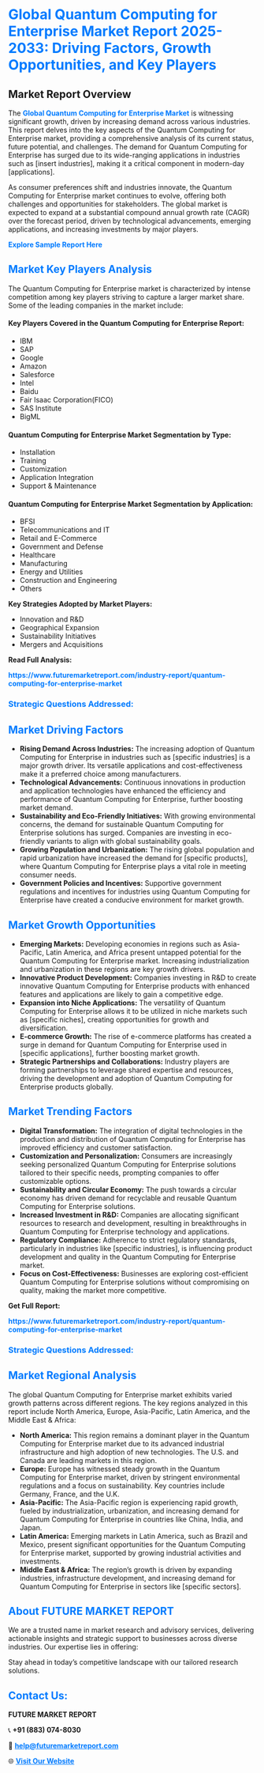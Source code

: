<h1 style="color: #007BFF;">Global Quantum Computing for Enterprise Market Report 2025-2033: Driving Factors, Growth Opportunities, and Key Players</h1>

<section id="overview">
<h2>Market Report Overview</h2>
<p>The <a href="https://www.futuremarketreport.com/industry-report/quantum-computing-for-enterprise-market" style="color: #007BFF; text-decoration: none;"><strong>Global Quantum Computing for Enterprise Market</strong></a> is witnessing significant growth, driven by increasing demand across various industries. This report delves into the key aspects of the Quantum Computing for Enterprise market, providing a comprehensive analysis of its current status, future potential, and challenges. The demand for Quantum Computing for Enterprise has surged due to its wide-ranging applications in industries such as [insert industries], making it a critical component in modern-day [applications].</p>
<p>As consumer preferences shift and industries innovate, the Quantum Computing for Enterprise market continues to evolve, offering both challenges and opportunities for stakeholders. The global market is expected to expand at a substantial compound annual growth rate (CAGR) over the forecast period, driven by technological advancements, emerging applications, and increasing investments by major players.</p>
</section>

<section id="overview">
<p><a href="https://www.futuremarketreport.com/request-sample/reportId=34630" style="color: #007BFF; text-decoration: none;"><strong>Explore Sample Report Here</strong></a></p>
</section>

<section id="key-players">
<h2 style="color: #007BFF;">Market Key Players Analysis</h2>
<p>The Quantum Computing for Enterprise market is characterized by intense competition among key players striving to capture a larger market share. Some of the leading companies in the market include:</p>
<h4>Key Players Covered in the Quantum Computing for Enterprise Report:</h4>
<ul><li>IBM</li><li>SAP</li><li>Google</li><li>Amazon</li><li>Salesforce</li><li>Intel</li><li>Baidu</li><li>Fair Isaac Corporation(FICO)</li><li>SAS Institute</li><li>BigML</li></ul>
<h4>Quantum Computing for Enterprise Market Segmentation by Type:</h4>
<ul><li>Installation</li><li>Training</li><li>Customization</li><li>Application Integration</li><li>Support &amp; Maintenance</li></ul>

<h4>Quantum Computing for Enterprise Market Segmentation by Application:</h4>
<ul><li>BFSI</li><li>Telecommunications and IT</li><li>Retail and E-Commerce</li><li>Government and Defense</li><li>Healthcare</li><li>Manufacturing</li><li>Energy and Utilities</li><li>Construction and Engineering</li><li>Others</li></ul>
<p><strong>Key Strategies Adopted by Market Players:</strong></p>
<ul>
<li>Innovation and R&D</li>
<li>Geographical Expansion</li>
<li>Sustainability Initiatives</li>
<li>Mergers and Acquisitions</li>
</ul>
</section>

<section>
<p><strong>Read Full Analysis: </strong></p><a href="https://www.futuremarketreport.com/industry-report/quantum-computing-for-enterprise-market" style="color: #007BFF; text-decoration: none;"><strong>https://www.futuremarketreport.com/industry-report/quantum-computing-for-enterprise-market</strong></a>
<h3 style="color: #007BFF;">Strategic Questions Addressed:</h3>
</section>

<section id="driving-factors">
<h2 style="color: #007BFF;">Market Driving Factors</h2>
<ul>
<li><strong>Rising Demand Across Industries:</strong> The increasing adoption of Quantum Computing for Enterprise in industries such as [specific industries] is a major growth driver. Its versatile applications and cost-effectiveness make it a preferred choice among manufacturers.</li>
<li><strong>Technological Advancements:</strong> Continuous innovations in production and application technologies have enhanced the efficiency and performance of Quantum Computing for Enterprise, further boosting market demand.</li>
<li><strong>Sustainability and Eco-Friendly Initiatives:</strong> With growing environmental concerns, the demand for sustainable Quantum Computing for Enterprise solutions has surged. Companies are investing in eco-friendly variants to align with global sustainability goals.</li>
<li><strong>Growing Population and Urbanization:</strong> The rising global population and rapid urbanization have increased the demand for [specific products], where Quantum Computing for Enterprise plays a vital role in meeting consumer needs.</li>
<li><strong>Government Policies and Incentives:</strong> Supportive government regulations and incentives for industries using Quantum Computing for Enterprise have created a conducive environment for market growth.</li>
</ul>
</section>

<section id="growth-opportunities">
<h2 style="color: #007BFF;">Market Growth Opportunities</h2>
<ul>
<li><strong>Emerging Markets:</strong> Developing economies in regions such as Asia-Pacific, Latin America, and Africa present untapped potential for the Quantum Computing for Enterprise market. Increasing industrialization and urbanization in these regions are key growth drivers.</li>
<li><strong>Innovative Product Development:</strong> Companies investing in R&D to create innovative Quantum Computing for Enterprise products with enhanced features and applications are likely to gain a competitive edge.</li>
<li><strong>Expansion into Niche Applications:</strong> The versatility of Quantum Computing for Enterprise allows it to be utilized in niche markets such as [specific niches], creating opportunities for growth and diversification.</li>
<li><strong>E-commerce Growth:</strong> The rise of e-commerce platforms has created a surge in demand for Quantum Computing for Enterprise used in [specific applications], further boosting market growth.</li>
<li><strong>Strategic Partnerships and Collaborations:</strong> Industry players are forming partnerships to leverage shared expertise and resources, driving the development and adoption of Quantum Computing for Enterprise products globally.</li>
</ul>
</section>

<section id="trending-factors">
<h2 style="color: #007BFF;">Market Trending Factors</h2>
<ul>
<li><strong>Digital Transformation:</strong> The integration of digital technologies in the production and distribution of Quantum Computing for Enterprise has improved efficiency and customer satisfaction.</li>
<li><strong>Customization and Personalization:</strong> Consumers are increasingly seeking personalized Quantum Computing for Enterprise solutions tailored to their specific needs, prompting companies to offer customizable options.</li>
<li><strong>Sustainability and Circular Economy:</strong> The push towards a circular economy has driven demand for recyclable and reusable Quantum Computing for Enterprise solutions.</li>
<li><strong>Increased Investment in R&D:</strong> Companies are allocating significant resources to research and development, resulting in breakthroughs in Quantum Computing for Enterprise technology and applications.</li>
<li><strong>Regulatory Compliance:</strong> Adherence to strict regulatory standards, particularly in industries like [specific industries], is influencing product development and quality in the Quantum Computing for Enterprise market.</li>
<li><strong>Focus on Cost-Effectiveness:</strong> Businesses are exploring cost-efficient Quantum Computing for Enterprise solutions without compromising on quality, making the market more competitive.</li>
</ul>
</section>

<section>
<p><strong>Get Full Report: </strong></p><a href="https://www.futuremarketreport.com/industry-report/quantum-computing-for-enterprise-market" style="color: #007BFF; text-decoration: none;"><strong>https://www.futuremarketreport.com/industry-report/quantum-computing-for-enterprise-market</strong></a>
<h3 style="color: #007BFF;">Strategic Questions Addressed:</h3>
</section>


<section id="regional-analysis">
<h2 style="color: #007BFF;">Market Regional Analysis</h2>
<p>The global Quantum Computing for Enterprise market exhibits varied growth patterns across different regions. The key regions analyzed in this report include North America, Europe, Asia-Pacific, Latin America, and the Middle East & Africa:</p>
<ul>
<li><strong>North America:</strong> This region remains a dominant player in the Quantum Computing for Enterprise market due to its advanced industrial infrastructure and high adoption of new technologies. The U.S. and Canada are leading markets in this region.</li>
<li><strong>Europe:</strong> Europe has witnessed steady growth in the Quantum Computing for Enterprise market, driven by stringent environmental regulations and a focus on sustainability. Key countries include Germany, France, and the U.K.</li>
<li><strong>Asia-Pacific:</strong> The Asia-Pacific region is experiencing rapid growth, fueled by industrialization, urbanization, and increasing demand for Quantum Computing for Enterprise in countries like China, India, and Japan.</li>
<li><strong>Latin America:</strong> Emerging markets in Latin America, such as Brazil and Mexico, present significant opportunities for the Quantum Computing for Enterprise market, supported by growing industrial activities and investments.</li>
<li><strong>Middle East & Africa:</strong> The region’s growth is driven by expanding industries, infrastructure development, and increasing demand for Quantum Computing for Enterprise in sectors like [specific sectors].</li>
</ul>
</section>

<footer>
<h2 style="color: #007BFF;">About FUTURE MARKET REPORT</h2>
<p>We are a trusted name in market research and advisory services, delivering actionable insights and strategic support to businesses across diverse industries. Our expertise lies in offering:</p>

<p>Stay ahead in today’s competitive landscape with our tailored research solutions.</p>

<h2 style="color: #007BFF;">Contact Us:</h2>
<p><strong>FUTURE MARKET REPORT</strong></p>
<p>📞 <strong>+91 (883) 074-8030</strong></p>
<p>📧 <strong><a href="mailto:help@futuremarketreport.com" style="color: #007BFF;">help@futuremarketreport.com</a></strong></p>
<p>🌐 <strong><a href="https://www.futuremarketreport.com/" style="color: #007BFF;">Visit Our Website</a></strong></p>
</footer>